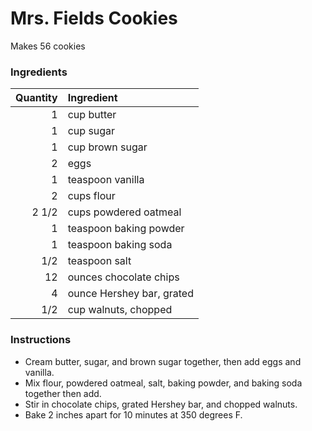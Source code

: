 # Mrs. Fields Cookies
Makes 56 cookies
### Ingredients
|Quantity|Ingredient|
----------:|:-------
|1|cup butter|
|1|cup sugar|
|1|cup brown sugar|
|2|eggs|
|1|teaspoon vanilla|
|2|cups flour|
|2 1/2|cups powdered oatmeal|
|1|teaspoon baking powder|
|1|teaspoon baking soda|
|1/2|teaspoon salt|
|12|ounces chocolate chips|
|4|ounce Hershey bar, grated|
|1/2|cup walnuts, chopped|

### Instructions

* Cream butter, sugar, and brown sugar together, then add eggs and vanilla.
* Mix flour, powdered oatmeal, salt, baking powder, and baking soda together then add.
* Stir in chocolate chips, grated Hershey bar, and chopped walnuts.
* Bake 2 inches apart for 10 minutes at 350 degrees F. 

